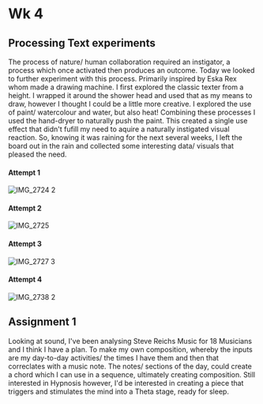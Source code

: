 <h1>Wk 4</h1> 
<h2>Processing Text experiments</h2> 

The process of nature/ human collaboration required an instigator, a process which once activated then produces an outcome. Today we looked to further experiment with this process. Primarily inspired by Eska Rex whom made a drawing machine. I first explored the classic texter from a height. I wrapped it around the shower head and used that as my means to draw, however I thought I could be a little more creative. I explored the use of paint/ watercolour and water, but also heat! Combining these processes I used the hand-dryer to naturally push the paint. This created a single use effect that didn't fufill my need to aquire a naturally instigated visual reaction. So, knowing it was raining for the next several weeks, I left the board out in the rain and collected some interesting data/ visuals that pleased the need. 

<h4>Attempt 1</h4> 

![IMG_2724 2](https://user-images.githubusercontent.com/68719286/96593567-2df09980-1331-11eb-952c-a73ce54d586f.jpeg)

<h4>Attempt 2</h4> 

![IMG_2725](https://user-images.githubusercontent.com/68719286/96593604-377a0180-1331-11eb-85e6-5c1054630bd3.jpeg)

<h4>Attempt 3</h4> 

![IMG_2727 3](https://user-images.githubusercontent.com/68719286/96593608-39dc5b80-1331-11eb-8bde-cddcbfac9b47.jpeg)

<h4>Attempt 4</h4> 

![IMG_2738 2](https://user-images.githubusercontent.com/68719286/96593628-3e087900-1331-11eb-8207-02e2858fe93b.jpeg)

<h2>Assignment 1</h2> 

Looking at sound, I've been analysing Steve Reichs Music for 18 Musicians and I think I have a plan. To make my own composition, whereby the inputs are my day-to-day activities/ the times I have them and then that correclates with a music note. The notes/ sections of the day, could create a chord which I can use in a sequence, ultimately creating composition. Still interested in Hypnosis however, I'd be interested in creating a piece that triggers and stimulates the mind into a Theta stage, ready for sleep. 


